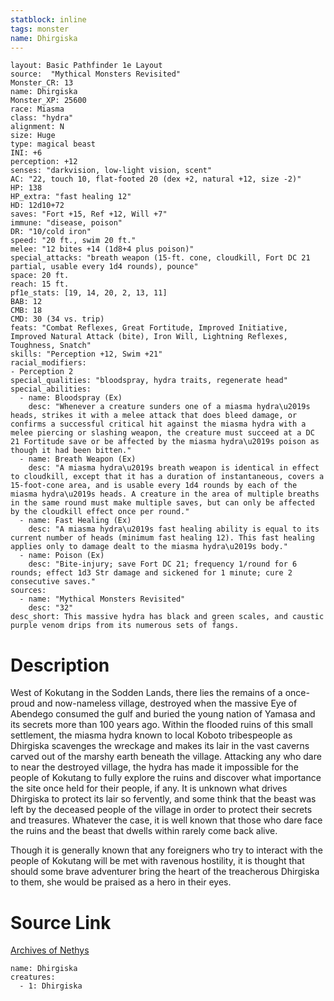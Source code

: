```yaml
---
statblock: inline
tags: monster
name: Dhirgiska
---
```

```statblock
layout: Basic Pathfinder 1e Layout
source:  "Mythical Monsters Revisited"
Monster_CR: 13
name: Dhirgiska
Monster_XP: 25600
race: Miasma
class: "hydra"
alignment: N
size: Huge
type: magical beast
INI: +6
perception: +12
senses: "darkvision, low-light vision, scent"
AC: "22, touch 10, flat-footed 20 (dex +2, natural +12, size -2)"
HP: 138
HP_extra: "fast healing 12"
HD: 12d10+72
saves: "Fort +15, Ref +12, Will +7"
immune: "disease, poison"
DR: "10/cold iron"
speed: "20 ft., swim 20 ft."
melee: "12 bites +14 (1d8+4 plus poison)"
special_attacks: "breath weapon (15-ft. cone, cloudkill, Fort DC 21 partial, usable every 1d4 rounds), pounce"
space: 20 ft.
reach: 15 ft.
pf1e_stats: [19, 14, 20, 2, 13, 11]
BAB: 12
CMB: 18
CMD: 30 (34 vs. trip)
feats: "Combat Reflexes, Great Fortitude, Improved Initiative, Improved Natural Attack (bite), Iron Will, Lightning Reflexes, Toughness, Snatch"
skills: "Perception +12, Swim +21"
racial_modifiers:
- Perception 2
special_qualities: "bloodspray, hydra traits, regenerate head"
special_abilities:
  - name: Bloodspray (Ex)
    desc: "Whenever a creature sunders one of a miasma hydra\u2019s heads, strikes it with a melee attack that does bleed damage, or confirms a successful critical hit against the miasma hydra with a melee piercing or slashing weapon, the creature must succeed at a DC 21 Fortitude save or be affected by the miasma hydra\u2019s poison as though it had been bitten."
  - name: Breath Weapon (Ex)
    desc: "A miasma hydra\u2019s breath weapon is identical in effect to cloudkill, except that it has a duration of instantaneous, covers a 15-foot-cone area, and is usable every 1d4 rounds by each of the miasma hydra\u2019s heads. A creature in the area of multiple breaths in the same round must make multiple saves, but can only be affected by the cloudkill effect once per round."
  - name: Fast Healing (Ex)
    desc: "A miasma hydra\u2019s fast healing ability is equal to its current number of heads (minimum fast healing 12). This fast healing applies only to damage dealt to the miasma hydra\u2019s body."
  - name: Poison (Ex)
    desc: "Bite-injury; save Fort DC 21; frequency 1/round for 6 rounds; effect 1d3 Str damage and sickened for 1 minute; cure 2 consecutive saves."
sources:
  - name: "Mythical Monsters Revisited"
    desc: "32"
desc_short: This massive hydra has black and green scales, and caustic purple venom drips from its numerous sets of fangs.
```
# Description
West of Kokutang in the Sodden Lands, there lies the remains of a once-proud and now-nameless village, destroyed when the massive Eye of Abendego consumed the gulf and buried the young nation of Yamasa and its secrets more than 100 years ago. Within the flooded ruins of this small settlement, the miasma hydra known to local Koboto tribespeople as Dhirgiska scavenges the wreckage and makes its lair in the vast caverns carved out of the marshy earth beneath the village. Attacking any who dare to near the destroyed village, the hydra has made it impossible for the people of Kokutang to fully explore the ruins and discover what importance the site once held for their people, if any. It is unknown what drives Dhirgiska to protect its lair so fervently, and some think that the beast was left by the deceased people of the village in order to protect their secrets and treasures. Whatever the case, it is well known that those who dare face the ruins and the beast that dwells within rarely come back alive.

Though it is generally known that any foreigners who try to interact with the people of Kokutang will be met with ravenous hostility, it is thought that should some brave adventurer bring the heart of the treacherous Dhirgiska to them, she would be praised as a hero in their eyes.
# Source Link
[Archives of Nethys](https://aonprd.com/MonsterDisplay.aspx?ItemName=Dhirgiska)
```encounter-table
name: Dhirgiska
creatures:
  - 1: Dhirgiska
```
